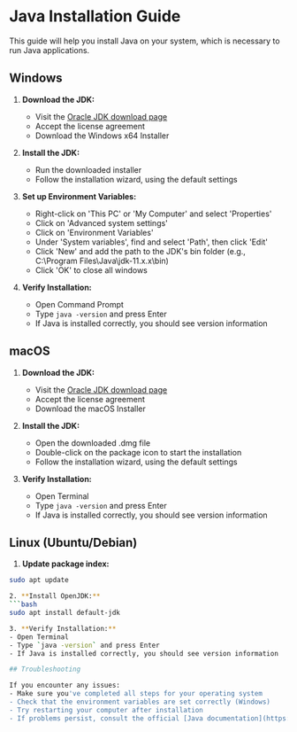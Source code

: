 # Java Installation Guide

This guide will help you install Java on your system, which is necessary to run Java applications.

## Windows

1. **Download the JDK:**
   - Visit the [Oracle JDK download page](https://www.oracle.com/java/technologies/javase-jdk11-downloads.html)
   - Accept the license agreement
   - Download the Windows x64 Installer

2. **Install the JDK:**
   - Run the downloaded installer
   - Follow the installation wizard, using the default settings

3. **Set up Environment Variables:**
   - Right-click on 'This PC' or 'My Computer' and select 'Properties'
   - Click on 'Advanced system settings'
   - Click on 'Environment Variables'
   - Under 'System variables', find and select 'Path', then click 'Edit'
   - Click 'New' and add the path to the JDK's bin folder (e.g., C:\Program Files\Java\jdk-11.x.x\bin)
   - Click 'OK' to close all windows

4. **Verify Installation:**
   - Open Command Prompt
   - Type `java -version` and press Enter
   - If Java is installed correctly, you should see version information

## macOS

1. **Download the JDK:**
   - Visit the [Oracle JDK download page](https://www.oracle.com/java/technologies/javase-jdk11-downloads.html)
   - Accept the license agreement
   - Download the macOS Installer

2. **Install the JDK:**
   - Open the downloaded .dmg file
   - Double-click on the package icon to start the installation
   - Follow the installation wizard, using the default settings

3. **Verify Installation:**
   - Open Terminal
   - Type `java -version` and press Enter
   - If Java is installed correctly, you should see version information

## Linux (Ubuntu/Debian)

1. **Update package index:**
```bash
sudo apt update

2. **Install OpenJDK:**
```bash
sudo apt install default-jdk

3. **Verify Installation:**
- Open Terminal
- Type `java -version` and press Enter
- If Java is installed correctly, you should see version information

## Troubleshooting

If you encounter any issues:
- Make sure you've completed all steps for your operating system
- Check that the environment variables are set correctly (Windows)
- Try restarting your computer after installation
- If problems persist, consult the official [Java documentation](https://docs.oracle.com/en/java/)